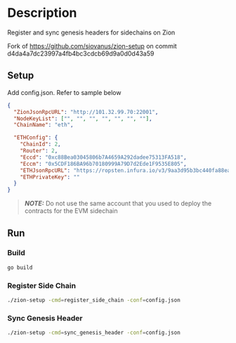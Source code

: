 # Description

Register and sync genesis headers for sidechains on Zion

Fork of https://github.com/siovanus/zion-setup on commit d4da4a7dc23997a4fb4bc3cdcb69d9a0d0d43a59

## Setup

Add config.json. Refer to sample below

```json
{
  "ZionJsonRpcURL": "http://101.32.99.70:22001",
  "NodeKeyList": ["", "", "", "", "", "", ""],
  "ChainName": "eth",

  "ETHConfig": {
    "ChainId": 2,
    "Router": 2,
    "Eccd": "0xc88Bea03045806b7A4659A292dadee75313FA518",
    "Eccm": "0x5CDF186BA96b70180999A79D7d2Ede1F9535E805",
    "ETHJsonRpcURL": "https://ropsten.infura.io/v3/9aa3d95b3bc440fa88ea12eaa4456161",
    "ETHPrivateKey": ""
  }
}
``` 
> **_NOTE:_**  Do not use the same account that you used to deploy the contracts for the EVM sidechain

## Run

### Build
```bash
go build
```
### Register Side Chain
```bash
./zion-setup -cmd=register_side_chain -conf=config.json
```

### Sync Genesis Header
```bash
./zion-setup -cmd=sync_genesis_header -conf=config.json
```

